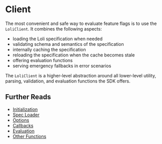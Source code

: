 # Client

The most convenient and safe way to evaluate feature flags is to use the `LoliClient`. 
It combines the following aspects:
- loading the Loli specification when needed
- validating schema and semantics of the specification
- internally caching the specification
- reloading the specification when the cache becomes stale
- offering evaluation functions
- serving emergency fallbacks in error scenarios

The `LoliClient` is a higher-level abstraction around all lower-level utility, parsing,
validation, and evaluation functions the SDK offers.

## Further Reads

- [Initialization](./initialization)
- [Spec Loader](./spec-loader)
- [Options](./options)
- [Callbacks](./callbacks)
- [Evaluation](./evaluation)
- [Other Functions](./other-functions)

